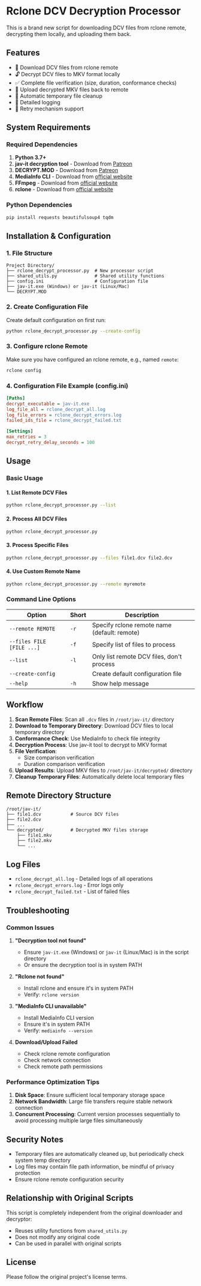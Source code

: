 # Rclone DCV Decryption Processor

This is a brand new script for downloading DCV files from rclone remote, decrypting them locally, and uploading them back.

## Features

- 🔽 Download DCV files from rclone remote
- 🔓 Decrypt DCV files to MKV format locally
- ✅ Complete file verification (size, duration, conformance checks)
- 🔼 Upload decrypted MKV files back to remote
- 🧹 Automatic temporary file cleanup
- 📝 Detailed logging
- 🔄 Retry mechanism support

## System Requirements

### Required Dependencies
1. **Python 3.7+**
2. **jav-it decryption tool** - Download from [Patreon](https://www.patreon.com/c/AsahiMintia/posts)
3. **DECRYPT.MOD** - Download from [Patreon](https://www.patreon.com/posts/decryption-1-0-103706011)
4. **MediaInfo CLI** - Download from [official website](https://mediaarea.net/en/MediaInfo/Download)
5. **FFmpeg** - Download from [official website](https://ffmpeg.org/download.html)
6. **rclone** - Download from [official website](https://rclone.org/downloads/)

### Python Dependencies
```bash
pip install requests beautifulsoup4 tqdm
```

## Installation & Configuration

### 1. File Structure
```
Project Directory/
├── rclone_decrypt_processor.py  # New processor script
├── shared_utils.py              # Shared utility functions
├── config.ini                   # Configuration file
├── jav-it.exe (Windows) or jav-it (Linux/Mac)
└── DECRYPT.MOD
```

### 2. Create Configuration File
Create default configuration on first run:
```bash
python rclone_decrypt_processor.py --create-config
```

### 3. Configure rclone Remote
Make sure you have configured an rclone remote, e.g., named `remote`:
```bash
rclone config
```

### 4. Configuration File Example (config.ini)
```ini
[Paths]
decrypt_executable = jav-it.exe
log_file_all = rclone_decrypt_all.log
log_file_errors = rclone_decrypt_errors.log
failed_ids_file = rclone_decrypt_failed.txt

[Settings]
max_retries = 3
decrypt_retry_delay_seconds = 100
```

## Usage

### Basic Usage

#### 1. List Remote DCV Files
```bash
python rclone_decrypt_processor.py --list
```

#### 2. Process All DCV Files
```bash
python rclone_decrypt_processor.py
```

#### 3. Process Specific Files
```bash
python rclone_decrypt_processor.py --files file1.dcv file2.dcv
```

#### 4. Use Custom Remote Name
```bash
python rclone_decrypt_processor.py --remote myremote
```

### Command Line Options

| Option | Short | Description |
|--------|-------|-------------|
| `--remote REMOTE` | `-r` | Specify rclone remote name (default: remote) |
| `--files FILE [FILE ...]` | `-f` | Specify list of files to process |
| `--list` | `-l` | Only list remote DCV files, don't process |
| `--create-config` |  | Create default configuration file |
| `--help` | `-h` | Show help message |

## Workflow

1. **Scan Remote Files**: Scan all `.dcv` files in `/root/jav-it/` directory
2. **Download to Temporary Directory**: Download DCV files to local temporary directory
3. **Conformance Check**: Use MediaInfo to check file integrity
4. **Decryption Process**: Use jav-it tool to decrypt to MKV format
5. **File Verification**: 
   - Size comparison verification
   - Duration comparison verification
6. **Upload Results**: Upload MKV files to `/root/jav-it/decrypted/` directory
7. **Cleanup Temporary Files**: Automatically delete local temporary files

## Remote Directory Structure

```
/root/jav-it/
├── file1.dcv           # Source DCV files
├── file2.dcv
├── ...
└── decrypted/          # Decrypted MKV files storage
    ├── file1.mkv
    ├── file2.mkv
    └── ...
```

## Log Files

- `rclone_decrypt_all.log` - Detailed logs of all operations
- `rclone_decrypt_errors.log` - Error logs only
- `rclone_decrypt_failed.txt` - List of failed files

## Troubleshooting

### Common Issues

1. **"Decryption tool not found"**
   - Ensure `jav-it.exe` (Windows) or `jav-it` (Linux/Mac) is in the script directory
   - Or ensure the decryption tool is in system PATH

2. **"Rclone not found"**
   - Install rclone and ensure it's in system PATH
   - Verify: `rclone version`

3. **"MediaInfo CLI unavailable"**
   - Install MediaInfo CLI version
   - Ensure it's in system PATH
   - Verify: `mediainfo --version`

4. **Download/Upload Failed**
   - Check rclone remote configuration
   - Check network connection
   - Check remote path permissions

### Performance Optimization Tips

1. **Disk Space**: Ensure sufficient local temporary storage space
2. **Network Bandwidth**: Large file transfers require stable network connection
3. **Concurrent Processing**: Current version processes sequentially to avoid processing multiple large files simultaneously

## Security Notes

- Temporary files are automatically cleaned up, but periodically check system temp directory
- Log files may contain file path information, be mindful of privacy protection
- Ensure rclone remote configuration security

## Relationship with Original Scripts

This script is completely independent from the original downloader and decryptor:
- Reuses utility functions from `shared_utils.py`
- Does not modify any original code
- Can be used in parallel with original scripts

## License

Please follow the original project's license terms.